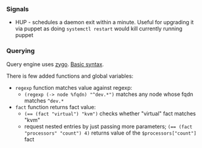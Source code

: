 ### Signals

* HUP - schedules a daemon exit within a minute. Useful for upgrading it via puppet as doing `systemctl restart` would kill currently running puppet


### Querying

Query engine uses [zygo](https://github.com/glycerine/zygomys). [Basic syntax](https://github.com/glycerine/zygomys/wiki/Language).

There is few added functions and global variables:

* `regexp` function matches value against regexp:
  * `(regexp (-> node %fqdn) "^dev.*")` matches any node whose fqdn matches `^dev.*` 
* `fact` function returns fact value:
  * `(== (fact "virtual") "kvm")` checks whether "virtual" fact matches "kvm"
  * request nested entries by just passing more parameters; `(== (fact "processors" "count") 4)` returns value of the `$processors["count"]` fact
  
  
